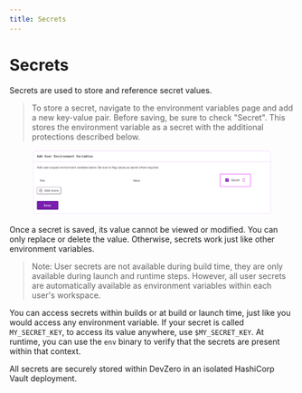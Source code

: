 ```yaml
---
title: Secrets
---
```

# Secrets

Secrets are used to store and reference secret values.

> To store a secret, navigate to the environment variables page and add a new key-value pair. Before saving, be sure to check "Secret". This stores the environment variable as a secret with the additional protections described below.

<figure><img src="../.gitbook/assets/Screenshot 2024-07-18 at 15.36.52.png" alt=""><figcaption></figcaption></figure>

Once a secret is saved, its value cannot be viewed or modified. You can only replace or delete the value. Otherwise, secrets work just like other environment variables.

> Note: User secrets are not available during build time, they are only available during launch and runtime steps. However, all user secrets are automatically available as environment variables within each user's workspace.

You can access secrets within builds or at build or launch time, just like you would access any environment variable. If your secret is called `MY_SECRET_KEY`, to access its value anywhere, use `$MY_SECRET_KEY`. At runtime, you can use the `env` binary to verify that the secrets are present within that context.

All secrets are securely stored within DevZero in an isolated HashiCorp Vault deployment.
